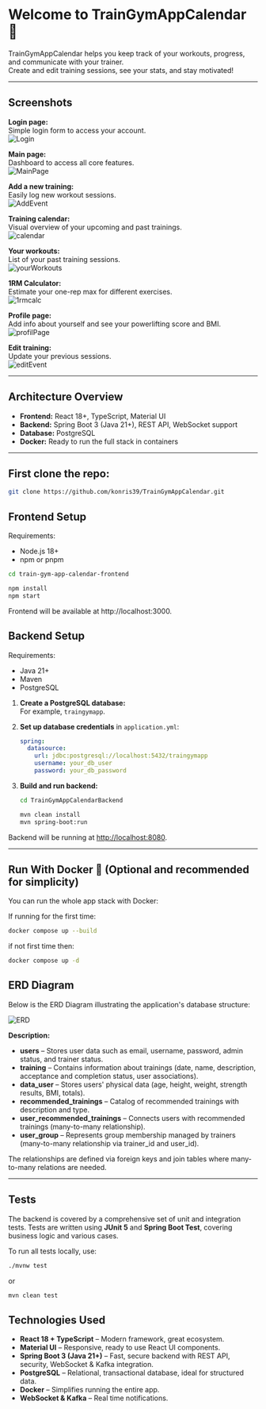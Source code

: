 # Welcome to TrainGymAppCalendar 🫡

TrainGymAppCalendar helps you keep track of your workouts, progress, and communicate with your trainer.  
Create and edit training sessions, see your stats, and stay motivated!

---

## Screenshots

**Login page:**  
Simple login form to access your account.  
![Login](https://github.com/user-attachments/assets/19e1ffff-fcc1-453c-ba71-5d67b8da2bcc)

**Main page:**  
Dashboard to access all core features.  
![MainPage](https://github.com/user-attachments/assets/0b42b2eb-fcd6-4dd5-9f80-dd0908f05eed)

**Add a new training:**  
Easily log new workout sessions.  
![AddEvent](https://github.com/user-attachments/assets/137e45a3-7173-4fbb-a942-0e683b0c9641)

**Training calendar:**  
Visual overview of your upcoming and past trainings.  
![calendar](https://github.com/user-attachments/assets/dab99431-0fa6-46c8-a7f3-67115dd8721a)

**Your workouts:**  
List of your past training sessions.  
![yourWorkouts](https://github.com/user-attachments/assets/86c0f16d-75fd-4bcb-884b-69d8b2d041cd)

**1RM Calculator:**  
Estimate your one-rep max for different exercises.  
![1rmcalc](https://github.com/user-attachments/assets/76f44a27-6fbd-4029-a189-d2e80f0c3a2b)

**Profile page:**  
Add info about yourself and see your powerlifting score and BMI.  
![profilPage](https://github.com/user-attachments/assets/03aad058-43dd-4de4-ad93-5ac3033bf2b1)

**Edit training:**  
Update your previous sessions.  
![editEvent](https://github.com/user-attachments/assets/e79d61e2-e914-48e1-9a38-4b7d68abbc28)

---

## Architecture Overview

- **Frontend:** React 18+, TypeScript, Material UI  
- **Backend:** Spring Boot 3 (Java 21+), REST API, WebSocket support  
- **Database:** PostgreSQL  
- **Docker:** Ready to run the full stack in containers

---
## First clone the repo:

```bash
git clone https://github.com/konris39/TrainGymAppCalendar.git
```

## Frontend Setup

Requirements:  
- Node.js 18+  
- npm or pnpm

```bash
cd train-gym-app-calendar-frontend

npm install
npm start
```

Frontend will be available at http://localhost:3000.

## Backend Setup

Requirements:  
- Java 21+  
- Maven  
- PostgreSQL

1. **Create a PostgreSQL database:**  
   For example, `traingymapp`.

2. **Set up database credentials** in `application.yml`:
    ```yaml
    spring:
      datasource:
        url: jdbc:postgresql://localhost:5432/traingymapp
        username: your_db_user
        password: your_db_password
    ```

3. **Build and run backend:**
    ```bash
    cd TrainGymAppCalendarBackend

    mvn clean install
    mvn spring-boot:run
    ```

Backend will be running at [http://localhost:8080](http://localhost:8080).

---

## Run With Docker 🐳 (Optional and recommended for simplicity)

You can run the whole app stack with Docker:

If running for the first time:
```bash
docker compose up --build
```
if not first time then:
```bash
docker compose up -d
```

## ERD Diagram

Below is the ERD Diagram illustrating the application's database structure:

![ERD](https://github.com/user-attachments/assets/0ad9a6e3-063e-475a-8e17-393cca6bcfd3)

**Description:**

- **users** – Stores user data such as email, username, password, admin status, and trainer status.
- **training** – Contains information about trainings (date, name, description, acceptance and completion status, user associations).
- **data_user** – Stores users' physical data (age, height, weight, strength results, BMI, totals).
- **recommended_trainings** – Catalog of recommended trainings with description and type.
- **user_recommended_trainings** – Connects users with recommended trainings (many-to-many relationship).
- **user_group** – Represents group membership managed by trainers (many-to-many relationship via trainer_id and user_id).

The relationships are defined via foreign keys and join tables where many-to-many relations are needed.

---

## Tests

The backend is covered by a comprehensive set of unit and integration tests. 
Tests are written using **JUnit 5** and **Spring Boot Test**, covering business logic and various cases.

To run all tests locally, use:

```bash
./mvnw test
```

or

```bash
mvn clean test
```

## Technologies Used

- **React 18 + TypeScript** – Modern framework, great ecosystem.
- **Material UI** – Responsive, ready to use React UI components.
- **Spring Boot 3 (Java 21+)** – Fast, secure backend with REST API, security, WebSocket & Kafka integration.
- **PostgreSQL** – Relational, transactional database, ideal for structured data.
- **Docker** – Simplifies running the entire app.
- **WebSocket & Kafka** – Real time notifications.

